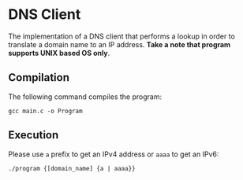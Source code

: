 # DNS Client
The implementation of a DNS client that performs a lookup in order to translate a domain name to an IP address. **Take a note that program supports UNIX based OS only**.

## Compilation
The following command compiles the program:
```
gcc main.c -o Program
```

## Execution
Please use `a` prefix to get an IPv4 address or `aaaa` to get an IPv6:
```
./program {[domain_name] {a | aaaa}}
```
